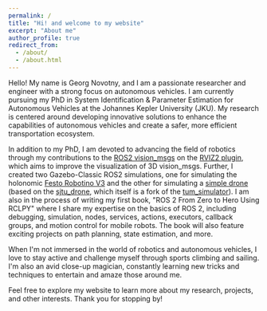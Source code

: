 ```yaml
---
permalink: /
title: "Hi! and welcome to my website"
excerpt: "About me"
author_profile: true
redirect_from: 
  - /about/
  - /about.html
---
```


Hello! My name is Georg Novotny, and I am a passionate researcher and engineer with a strong focus on autonomous vehicles. I am currently pursuing my PhD in System Identification & Parameter Estimation for Autonomous Vehicles at the Johannes Kepler University (JKU). My research is centered around developing innovative solutions to enhance the capabilities of autonomous vehicles and create a safer, more efficient transportation ecosystem.

In addition to my PhD, I am devoted to advancing the field of robotics through my contributions to the [ROS2 vision_msgs](https://github.com/ros-perception/vision_msgs/tree/ros2) on the [RVIZ2 plugin](https://github.com/NovoG93/vision_msgs_rviz_plugins), which aims to improve the visualization of 3D vision_msgs. Further, I created two Gazebo-Classic ROS2 simulations, one for simulating the holonomic [Festo Robotino V3](https://github.com/NovoG93/robotino) and the other for simulating a [simple drone](https://github.com/NovoG93/sjtu_drone) (based on the [sjtu_drone](https://github.com/tahsinkose/sjtu-drone), which itself is a fork of the [tum_simulator](https://wiki.ros.org/tum_simulator)). I am also in the process of writing my first book, "ROS 2 From Zero to Hero Using RCLPY" where I share my expertise on the basics of ROS 2, including debugging, simulation, nodes, services, actions, executors, callback groups, and motion control for mobile robots. The book will also feature exciting projects on path planning, state estimation, and more.

When I'm not immersed in the world of robotics and autonomous vehicles, I love to stay active and challenge myself through sports climbing and sailing. I'm also an avid close-up magician, constantly learning new tricks and techniques to entertain and amaze those around me.

Feel free to explore my website to learn more about my research, projects, and other interests. Thank you for stopping by!